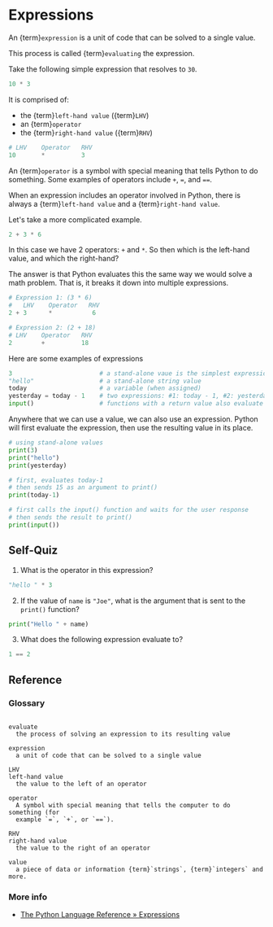 Expressions
===========

An {term}`expression` is a unit of code that can be solved to a single value.

This process is called {term}`evaluating` the expression.

Take the following simple expression that resolves to `30`.

```python
10 * 3
```

It is comprised of:

* the {term}`left-hand value` ({term}`LHV`)
* an {term}`operator`
* the {term}`right-hand value` ({term}`RHV`)

```python
# LHV    Operator   RHV
10       *          3
```

An {term}`operator` is a symbol with special meaning that tells Python to do
something. Some examples of operators include `+`, `=`, and `==`.

When an expression includes an operator involved in Python, there is always a
{term}`left-hand value` and a {term}`right-hand value`.

Let's take a more complicated example.

```python
2 + 3 * 6
```

In this case we have 2 operators: `+` and `*`. So then which is the left-hand
value, and which the right-hand?

The answer is that Python evaluates this the same way we would solve a math
problem. That is, it breaks it down into multiple expressions.

```python
# Expression 1: (3 * 6)
#   LHV    Operator   RHV
2 + 3      *           6

# Expression 2: (2 + 18)
# LHV    Operator   RHV
2        +          18
```

Here are some examples of expressions

```python
3                        # a stand-alone vaue is the simplest expression
"hello"                  # a stand-alone string value
today                    # a variable (when assigned)
yesterday = today - 1    # two expressions: #1: today - 1, #2: yesterday = 15
input()                  # functions with a return value also evaluate to a value
```

Anywhere that we can use a value, we can also use an expression. Python will
first evaluate the expression, then use the resulting value in its place.

```python
# using stand-alone values
print(3)
print("hello")
print(yesterday)

# first, evaluates today-1
# then sends 15 as an argument to print()
print(today-1)

# first calls the input() function and waits for the user response
# then sends the result to print()
print(input())
```

Self-Quiz
---------

1. What is the operator in this expression?

```python
"hello " * 3
```

2. If the value of `name` is `"Joe"`, what is the argument that is sent to the `print()` function?

```python
print("Hello " + name)
```


3. What does the following expression evaluate to?

```python
1 == 2
```

Reference
---------

### Glossary

```{glossary} expressions

evaluate
  the process of solving an expression to its resulting value

expression
  a unit of code that can be solved to a single value

LHV
left-hand value
  the value to the left of an operator

operator
  A symbol with special meaning that tells the computer to do something (for
  example `=`, `+`, or `==`).

RHV
right-hand value
  the value to the right of an operator

value
  a piece of data or information {term}`strings`, {term}`integers` and more.

```

### More info

* [The Python Language Reference » Expressions](https://docs.python.org/3/reference/expressions.html)
